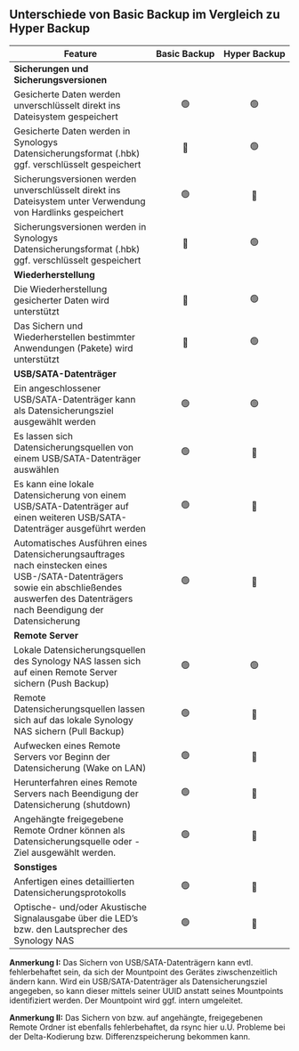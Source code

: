 
## Unterschiede von Basic Backup im Vergleich zu Hyper Backup

| Feature |	Basic&nbsp;Backup	| Hyper&nbsp;Backup |
| --- | :---: | :---: |
| **Sicherungen und Sicherungsversionen** |
| Gesicherte Daten werden unverschlüsselt direkt ins Dateisystem gespeichert | 🟢 | 🟢 |
| Gesicherte Daten werden in Synologys Datensicherungsformat (.hbk) ggf. verschlüsselt gespeichert | 🔴 | 🟢 |
| Sicherungsversionen werden unverschlüsselt direkt ins Dateisystem unter Verwendung von Hardlinks gespeichert | 🟢 | 🔴 |
| Sicherungsversionen werden in Synologys Datensicherungsformat (.hbk) ggf. verschlüsselt gespeichert | 🔴 | 🟢 |
| **Wiederherstellung** |
| Die Wiederherstellung gesicherter Daten wird unterstützt	| 🔴 | 🟢 |
| Das Sichern und Wiederherstellen bestimmter Anwendungen (Pakete) wird unterstützt	 | 🔴 | 🟢 |
| **USB/SATA-Datenträger** |
| Ein angeschlossener USB/SATA-Datenträger kann als Datensicherungsziel ausgewählt werden | 🟢 | 🟢 |
| Es lassen sich Datensicherungsquellen von einem USB/SATA-Datenträger auswählen | 🟢 | 🔴 |
| Es kann eine lokale Datensicherung von einem USB/SATA-Datenträger auf einen weiteren USB/SATA-Datenträger ausgeführt werden | 🟢 | 🔴 |
| Automatisches Ausführen eines Datensicherungsauftrages nach einstecken eines USB-/SATA-Datenträgers sowie ein abschließendes auswerfen des Datenträgers nach Beendigung der Datensicherung | 🟢 | 🔴 |
| **Remote Server** |
| Lokale Datensicherungsquellen des Synology NAS lassen sich auf einen Remote Server sichern (Push Backup) | 🟢 | 🟢 |
| Remote Datensicherungsquellen lassen sich auf das lokale Synology NAS sichern (Pull Backup) | 🟢 | 🔴 |
| Aufwecken eines Remote Servers vor Beginn der Datensicherung (Wake on LAN) | 🟢 | 🔴 |
| Herunterfahren eines Remote Servers nach Beendigung der Datensicherung (shutdown) | 🟢 | 🔴 |
| Angehängte freigegebene Remote Ordner können als Datensicherungsquelle oder -Ziel ausgewählt werden.| 🟢 | 🔴 |
| **Sonstiges** |
| Anfertigen eines detaillierten Datensicherungsprotokolls | 🟢 | 🔴 |
| Optische- und/oder Akustische Signalausgabe über die LED’s bzw. den Lautsprecher des Synology NAS | 🟢 | 🔴 |

**Anmerkung I:**
Das Sichern von USB/SATA-Datenträgern kann evtl. fehlerbehaftet sein, da sich der Mountpoint des Gerätes ziwschenzeitlich ändern kann. Wird ein USB/SATA-Datenträger als Datensicherungsziel angegeben, so kann dieser mittels seiner UUID anstatt seines Mountpoints identifiziert werden. Der Mountpoint wird ggf. intern umgeleitet.

**Anmerkung II:**
Das Sichern von bzw. auf angehängte, freigegebenen Remote Ordner ist ebenfalls fehlerbehaftet, da rsync hier u.U. Probleme bei der Delta-Kodierung bzw. Differenzspeicherung bekommen kann.
